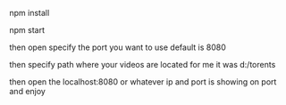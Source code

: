 npm install 

npm start 

then open specify the port you want to use default is 8080 

then specify path where your videos are located for me it was d:/torents 

then open the localhost:8080 or whatever ip and port is showing on port and enjoy